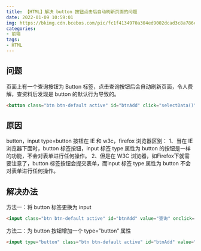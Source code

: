 ```yaml
---
title: 【HTML】解决 button 按钮点击后自动刷新页面的问题
date: 2022-01-09 10:59:01
img: https://bkimg.cdn.bcebos.com/pic/fc1f4134970a304ed9002dcad3c8a786c9175ce4?x-bce-process=image/watermark,image_d2F0ZXIvYmFpa2UxMTY=,g_7,xp_5,yp_5/format,f_auto
categories: 
- 前端
tags:
- HTML
---
```


## 问题
页面上有一个查询按钮为 Button 标签，点击查询按钮后会自动刷新页面，令人费解，查资料后发现是 button 的默认行为导致的。

```html
<button class="btn btn-default active" id="btnAdd" click="selectData()">查询</button>
```
## 原因
button，input type=button 按钮在 IE 和 w3c，firefox 浏览器区别：
1、当在 IE 浏览器下面时，button 标签按钮，input 标签 type 属性为 button 的按钮是一样的功能，不会对表单进行任何操作。
2、但是在 W3C 浏览器，如Firefox下就需要注意了，button 标签按钮会提交表单，而input 标签 type 属性为 button 不会对表单进行任何操作。

## 解决办法
方法一：将 button 标签更换为 input

```html
<input class="btn btn-default active" id="btnAdd" value="查询" onclick="selectData()"></input>
```
方法二：为 button 按钮增加一个 type=”button” 属性

```html
<input type="button" class="btn btn-default active" id="btnAdd" value="查询" onclick="selectData()"></input>
```
